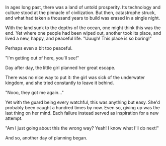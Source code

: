 <!-- title: Ocean Temple Dungeon Lore -->

In ages long past, there was a land of untold prosperity.
Its technology and culture stood at the pinnacle of civilization.
But then, catastrophe struck, and what had taken a thousand years to build was erased in a single night.

With the land sunk to the depths of the ocean, one might think this was the end.
Yet where one people had been wiped out, another took its place, and lived a new, happy, and peaceful life.
"Uuugh! This place is so boring!"

Perhaps even a bit too peaceful.

"I'm getting out of here, you'll see!"

Day after day, the little girl planned her great escape.

There was no nice way to put it: the girl was sick of the underwater kingdom, and she tried constantly to leave it behind.

"Nooo, they got me again..."

Yet with the guard being every watchful, this was anything but easy. She'd probably been caught a hundred times by now. Even so, giving up was the last thing on her mind. Each failure instead served as inspiration for a new attempt.

"Am I just going about this the wrong way? Yeah! I know what I'll do next!"

And so, another day of planning began.
